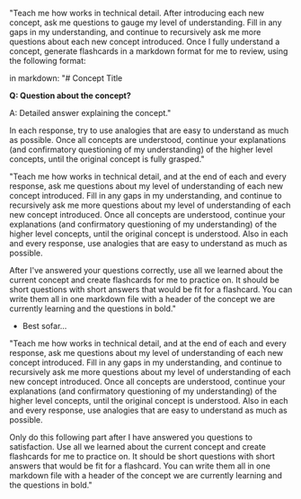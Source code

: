 "Teach me how <concept> works in technical detail. After introducing each new concept, ask me questions to gauge my level of understanding. Fill in any gaps in my understanding, and continue to recursively ask me more questions about each new concept introduced. Once I fully understand a concept, generate flashcards in a markdown format for me to review, using the following format:

in markdown:
"# Concept Title

**Q: Question about the concept?**

A: Detailed answer explaining the concept."


In each response, try to use analogies that are easy to understand as much as possible. Once all concepts are understood, continue your explanations (and confirmatory questioning of my understanding) of the higher level concepts, until the original concept is fully grasped."








"Teach me how <acoustic positioning principles> works in technical detail, and at the end of each and every response, ask me questions about my level of understanding of each new concept introduced. Fill in any gaps in my understanding, and continue to recursively ask me more questions about my level of understanding of each new concept introduced. Once all concepts are understood, continue your explanations (and confirmatory questioning of my understanding) of the higher level concepts, until the original concept is understood. Also in each and every response, use analogies that are easy to understand as much as possible.

After I've answered your questions correctly, use all we learned about the current concept and create flashcards for me to practice on. It should be short questions with short answers that would be fit for a flashcard. You can write them all in one markdown file with a header of the concept we are currently learning and the questions in bold."





- Best sofar...

"Teach me how <data engineering> works in technical detail, and at the end of each and every response, ask me questions about my level of understanding of each new concept introduced. Fill in any gaps in my understanding, and continue to recursively ask me more questions about my level of understanding of each new concept introduced. Once all concepts are understood, continue your explanations (and confirmatory questioning of my understanding) of the higher level concepts, until the original concept is understood. Also in each and every response, use analogies that are easy to understand as much as possible.

Only do this following part after I have answered you questions to satisfaction. Use all we learned about the current concept and create flashcards for me to practice on. It should be short questions with short answers that would be fit for a flashcard. You can write them all in one markdown file with a header of the concept we are currently learning and the questions in bold."



